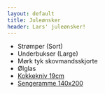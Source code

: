```yaml
---
layout: default
title: Juleønsker
header: Lars' juleønsker!
---
```


- Strømper (Sort)
- Underbukser (Large)
- Mørk tyk skovmandsskjorte
- Ølglas
- [Kokkekniv 19cm](https://www.kunstogkokkentoj.dk/da/product/knive/kokkekniv-traeskaft-l-19-cm)
- [Sengeramme 140x200](https://jysk.dk/sovevaerelse/sengerammer/sengeramme-vedde-140x200-eg-0)
